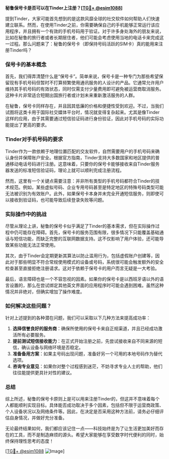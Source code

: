**秘鲁保号卡是否可以在Tinder上注册？[[TG💪+ @esim1088](https://t.me/s/esim1088)]**

提到Tinder，大家可能首先想到的是这款风靡全球的社交软件如何帮助人们快速建立联系。然而，在使用Tinder之前，你需要确保自己的手机能够正常运行该应用程序，并且拥有一个有效的手机号码用于验证。对于许多身处海外的朋友来说，比如在秘鲁的旅行者或者长期居住者，他们可能会考虑使用当地的电话卡来完成这一过程。那么问题来了：秘鲁的保号卡（即保持号码活跃的SIM卡）真的能用来注册Tinder吗？

### 保号卡的基本概念

首先，我们得弄清楚什么是“保号卡”。简单来说，保号卡是一种专门为那些希望保留现有手机号码但暂时不打算频繁使用通讯服务的人设计的产品。它通常允许用户维持其手机号码的有效状态，同时仅需支付少量费用即可避免被运营商取消服务。这种卡片非常适合短期出国旅行者或计划未来重新激活服务的人群。

在秘鲁，保号卡同样存在，并且因其低廉的价格和便捷性受到欢迎。不过，当我们试图将这类卡用于国际社交媒体平台时，情况就变得复杂起来。尤其是像Tinder这样的应用，由于其需要通过短信验证码进行身份验证，因此对手机号码的实际功能提出了更高的要求。

### Tinder对手机号码的要求

Tinder作为一款依赖于地理位置匹配的交友软件，自然需要用户的手机号码来确认身份并保障账户安全。根据官方指南，Tinder支持大多数国家和地区提供的普通移动电话号码进行注册。这意味着，只要你的保号卡能够接收来自Tinder服务器发送的标准短信验证码，理论上就可以顺利完成注册流程。

然而，这里有一个关键点需要注意：并非所有类型的手机号码都符合Tinder的技术规范。例如，某些虚拟号码、企业专用号码甚至是特定地区的特殊号码类型可能无法被识别为有效账户。此外，如果保号卡本身并未完全开通短信服务，则即使可以接收到验证码，也可能导致后续登录失败等问题。

### 实际操作中的挑战

尽管从理论上讲，秘鲁的保号卡似乎满足了Tinder的基本需求，但在实际操作过程中仍可能存在障碍。首先，保号卡的服务范围有限，很多情况下只能覆盖基础通话与短信功能，而缺乏完整的互联网数据支持。这不仅影响了用户体验，还可能导致某些功能无法正常使用。

其次，由于Tinder会定期更新其算法以防止滥用行为，包括虚假账户创建等，因此对于那些明显不符合常规使用模式的设备或号码，系统很可能会触发额外的安全检查甚至直接拒绝注册请求。这对于依赖于保号卡的用户而言无疑是一大考验。

最后，语言障碍也是一个不容忽视的因素。如果你的保号卡是以西班牙语以外的语言设置的，那么在尝试绑定其他英文界面的应用程序时可能会遇到困难。虽然这种情况并非绝对，但确实增加了操作难度。

### 如何解决这些问题？

针对上述提到的各种潜在问题，我们可以采取以下几种方法来提高成功率：

1. **选择信誉良好的服务商**：确保所使用的保号卡来自正规渠道，并且已经成功激活所有必要服务。
2. **提前测试短信接收能力**：在正式开始注册之前，先尝试接收来自不同来源的短信，确认设备与网络环境是否稳定。
3. **准备备用方案**：如果主号码出现问题，准备好另一个可用的本地号码作为替代选项。
4. **咨询专业意见**：如果你对整个过程感到迷茫，不妨寻求专业人士的帮助，他们往往能提供更具针对性的建议。

### 总结

综上所述，秘鲁的保号卡原则上是可以用来注册Tinder的，但这并不意味着每个人都能顺利实现目标。具体能否成功取决于多个因素，包括但不限于运营商政策、个人设备状况以及网络条件等。因此，在决定是否采用这种方法前，请务必仔细评估自身情况，并做好充分准备。

无论最终结果如何，我们都应该记住一点——科技始终是为了让生活更加美好而存在的工具，而不是制造麻烦的源头。希望大家能够在享受数字时代便利的同时，始终保持理性思考的态度！

[[TG💪+ @esim1088](https://t.me/s/esim1088) ![Image](https://i.postimg.cc/4NQfJmqS/Snipaste-2025-05-13-00-14-12.png)]